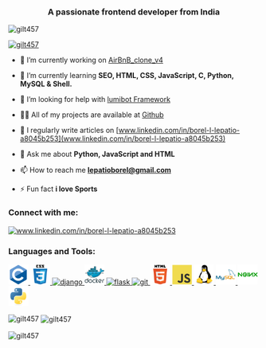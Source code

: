<h3 align="center">A passionate frontend developer from India</h3>

<p align="left"> <img src="https://komarev.com/ghpvc/?username=gilt457&label=Profile%20views&color=0e75b6&style=flat" alt="gilt457" /> </p>

<p align="left"> <a href="https://github.com/ryo-ma/github-profile-trophy"><img src="https://github-profile-trophy.vercel.app/?username=gilt457" alt="gilt457" /></a> </p>

- 🔭 I’m currently working on [AirBnB_clone_v4](https://github.com/Gilt457/AirBnB_clone_v4)

- 🌱 I’m currently learning **SEO, HTML, CSS, JavaScript, C, Python, MySQL & Shell.**

- 🤝 I’m looking for help with [lumibot Framework](https://github.com/Lumiwealth/lumibot)

- 👨‍💻 All of my projects are available at [Github](Github)

- 📝 I regularly write articles on [www.linkedin.com/in/borel-l-lepatio-a8045b253](www.linkedin.com/in/borel-l-lepatio-a8045b253)

- 💬 Ask me about **Python, JavaScript and HTML**

- 📫 How to reach me **lepatioborel@gmail.com**

- ⚡ Fun fact **i love Sports**

<h3 align="left">Connect with me:</h3>
<p align="left">
<a href="https://linkedin.com/in/www.linkedin.com/in/borel-l-lepatio-a8045b253" target="blank"><img align="center" src="https://raw.githubusercontent.com/rahuldkjain/github-profile-readme-generator/master/src/images/icons/Social/linked-in-alt.svg" alt="www.linkedin.com/in/borel-l-lepatio-a8045b253" height="30" width="40" /></a>
</p>

<h3 align="left">Languages and Tools:</h3>
<p align="left"> <a href="https://www.cprogramming.com/" target="_blank" rel="noreferrer"> <img src="https://raw.githubusercontent.com/devicons/devicon/master/icons/c/c-original.svg" alt="c" width="40" height="40"/> </a> <a href="https://www.w3schools.com/css/" target="_blank" rel="noreferrer"> <img src="https://raw.githubusercontent.com/devicons/devicon/master/icons/css3/css3-original-wordmark.svg" alt="css3" width="40" height="40"/> </a> <a href="https://www.djangoproject.com/" target="_blank" rel="noreferrer"> <img src="https://cdn.worldvectorlogo.com/logos/django.svg" alt="django" width="40" height="40"/> </a> <a href="https://www.docker.com/" target="_blank" rel="noreferrer"> <img src="https://raw.githubusercontent.com/devicons/devicon/master/icons/docker/docker-original-wordmark.svg" alt="docker" width="40" height="40"/> </a> <a href="https://flask.palletsprojects.com/" target="_blank" rel="noreferrer"> <img src="https://www.vectorlogo.zone/logos/pocoo_flask/pocoo_flask-icon.svg" alt="flask" width="40" height="40"/> </a> <a href="https://git-scm.com/" target="_blank" rel="noreferrer"> <img src="https://www.vectorlogo.zone/logos/git-scm/git-scm-icon.svg" alt="git" width="40" height="40"/> </a> <a href="https://www.w3.org/html/" target="_blank" rel="noreferrer"> <img src="https://raw.githubusercontent.com/devicons/devicon/master/icons/html5/html5-original-wordmark.svg" alt="html5" width="40" height="40"/> </a> <a href="https://developer.mozilla.org/en-US/docs/Web/JavaScript" target="_blank" rel="noreferrer"> <img src="https://raw.githubusercontent.com/devicons/devicon/master/icons/javascript/javascript-original.svg" alt="javascript" width="40" height="40"/> </a> <a href="https://www.linux.org/" target="_blank" rel="noreferrer"> <img src="https://raw.githubusercontent.com/devicons/devicon/master/icons/linux/linux-original.svg" alt="linux" width="40" height="40"/> </a> <a href="https://www.mysql.com/" target="_blank" rel="noreferrer"> <img src="https://raw.githubusercontent.com/devicons/devicon/master/icons/mysql/mysql-original-wordmark.svg" alt="mysql" width="40" height="40"/> </a> <a href="https://www.nginx.com" target="_blank" rel="noreferrer"> <img src="https://raw.githubusercontent.com/devicons/devicon/master/icons/nginx/nginx-original.svg" alt="nginx" width="40" height="40"/> </a> <a href="https://www.python.org" target="_blank" rel="noreferrer"> <img src="https://raw.githubusercontent.com/devicons/devicon/master/icons/python/python-original.svg" alt="python" width="40" height="40"/> </a> </p>

<p><img align="left" src="https://github-readme-stats.vercel.app/api/top-langs?username=gilt457&show_icons=true&locale=en&layout=compact" alt="gilt457" /></p>

<p>&nbsp;<img align="center" src="https://github-readme-stats.vercel.app/api?username=gilt457&show_icons=true&locale=en" alt="gilt457" /></p>

<p><img align="center" src="https://github-readme-streak-stats.herokuapp.com/?user=gilt457&" alt="gilt457" /></p>
